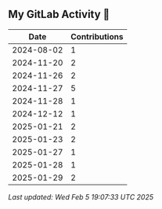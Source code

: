 ## My GitLab Activity 🚀

| Date       | Contributions |
|------------|--------------|
| 2024-08-02 | 1 |
| 2024-11-20 | 2 |
| 2024-11-26 | 2 |
| 2024-11-27 | 5 |
| 2024-11-28 | 1 |
| 2024-12-12 | 1 |
| 2025-01-21 | 2 |
| 2025-01-23 | 2 |
| 2025-01-27 | 1 |
| 2025-01-28 | 1 |
| 2025-01-29 | 2 |

_Last updated: Wed Feb  5 19:07:33 UTC 2025_

